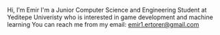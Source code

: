 Hi, I’m Emir
I'm a Junior Computer Science and Engineering Student at Yeditepe Univeristy who is interested in game development and machine learning
You can reach me from my email: emir1.ertorer@gmail.com
